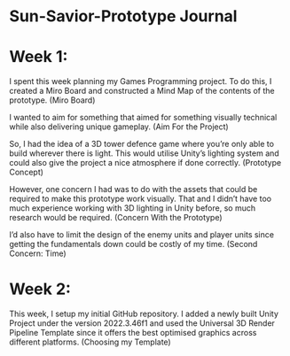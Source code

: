 # Sun-Savior-Prototype Journal
 
# Week 1:

I spent this week planning my Games Programming project. To do this, I created a Miro Board and constructed a Mind Map of the contents of the prototype. (Miro Board)

I wanted to aim for something that aimed for something visually technical while also delivering unique gameplay. (Aim For the Project)

So, I had the idea of a 3D tower defence game where you’re only able to build wherever there is light. This would utilise Unity’s lighting system and could also give the project a nice atmosphere if done correctly. (Prototype Concept)

However, one concern I had was to do with the assets that could be required to make this prototype work visually.
That and I didn’t have too much experience working with 3D lighting in Unity before, so much research would be required. (Concern With the Prototype)

I’d also have to limit the design of the enemy units and player units since getting the fundamentals down could be costly of my time. (Second Concern: Time)


# Week 2:

This week, I setup my initial GitHub repository. I added a newly built Unity Project under the version 2022.3.46f1 and used the Universal 3D Render Pipeline Template since it offers the best optimised graphics across different platforms. (Choosing my Template)



